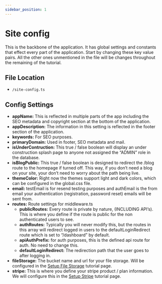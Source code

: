 ```yaml
---
sidebar_position: 1
---
```


# Site config

This is the backbone of the application. It has global settings and constants that effect every part of the application. 
Start by changing these key value pairs. All the other ones unmentioned in the file will be changes throughout the remaining of the tutorial. 

## File Location
- `/site-config.ts`

## Config Settings
- **appName:** This is reflected in multiple parts of the app including the SEO metadata and copyright section at the bottom of the application.
- **appDescription:** The information in this setting is reflected in the footer section of the application.
- **keywords:** For SEO purposes.
- **primaryDomain:** Used in footer, SEO metadata and mail.
- **isUnderContruction:** This true / false boolean will display an under construction splash page to anyone not assigned the “ADMIN” role in the database.
- **isBlogPublic:** This true / false boolean is designed to redirect the /blog route to the homepage if turned off. This way, if you don’t need a blog on your site, your don’t need to worry about the path being live.
- **themeColor:** Right now the themes support light and dark colors, which can be configured in the global.css file.
- **email:** testEmail is for resend testing purposes and authEmail is the from email your authentication (registration, password reset) emails will be sent from.
- **routes:** Route settings for middleware.ts 
  - **publicRoutes:** Every route is private by nature, (INCLUDING API’s). This is where you define if the route is public for the non authenticated users to see.
  - **authRoutes:** Typically you will never modify this, but the routes in this array will redirect logged in users to the defaultLoginRedirect route which is set to “/dashboard” by default.
  - **apiAuthPrefix:** for auth purposes, this is the defined api route for auth. No need to change this.
  - **defaultLoginRedirect:** The redirection path that the user goes to after logging in.
- **fileStorage:** The bucket name and url for your file storage. Will be configured in the [Setup File Storage](/tutorials/setup-file-storage) tutorial page.
- **stripe:** This is where you define your stripe product / plan information. We will configure this in the [Setup Stripe](/tutorials/setup-stripe) tutorial page.
